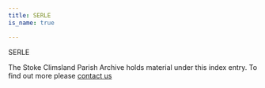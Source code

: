 ```yaml
---
title: SERLE
is_name: true

---
```


SERLE


The Stoke Climsland Parish Archive holds material under this index entry. To find out more please [contact us](/contact/)
